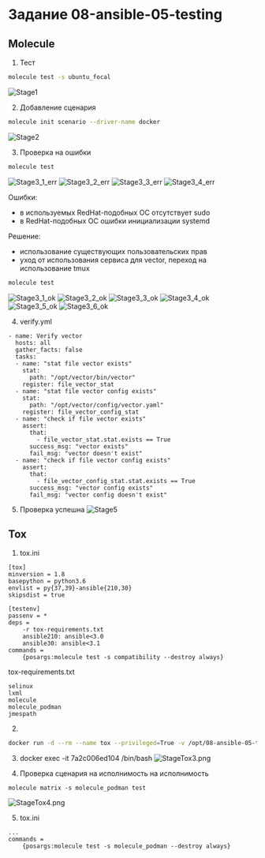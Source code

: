 # Задание 08-ansible-05-testing

## Molecule

1. Тест
``` bash
molecule test -s ubuntu_focal
```
![Stage1](./pictures/Stage1.png)

2. Добавление сценария
``` bash
molecule init scenario --driver-name docker
```
![Stage2](./pictures/Stage2.png)

3. Проверка на ошибки
``` bash
molecule test
```

![Stage3_1_err](./pictures/Stage3_1_err.png)
![Stage3_2_err](./pictures/Stage3_2_err.png)
![Stage3_3_err](./pictures/Stage3_3_err.png)
![Stage3_4_err](./pictures/Stage3_4_err.png)

Ошибки:
 - в используемых RedHat-подобных ОС отсутствует sudo
 - в RedHat-подобных ОС ошибки инициализации systemd

Решение:
 - использование существующих пользовательских прав
 - уход от использования сервиса для vector, переход на использование tmux

``` bash
molecule test
```

![Stage3_1_ok](./pictures/Stage3_1_ok.png)
![Stage3_2_ok](./pictures/Stage3_2_ok.png)
![Stage3_3_ok](./pictures/Stage3_3_ok.png)
![Stage3_4_ok](./pictures/Stage3_4_ok.png)
![Stage3_5_ok](./pictures/Stage3_5_ok.png)
![Stage3_6_ok](./pictures/Stage3_6_ok.png)

4. verify.yml
``` ansible
- name: Verify vector
  hosts: all
  gather_facts: false
  tasks:
  - name: "stat file vector exists"
    stat:
      path: "/opt/vector/bin/vector"
    register: file_vector_stat
  - name: "stat file vector config exists"
    stat:
      path: "/opt/vector/config/vector.yaml"
    register: file_vector_config_stat
  - name: "check if file vector exists"
    assert:
      that:
        - file_vector_stat.stat.exists == True
      success_msg: "vector exists"
      fail_msg: "vector doesn't exist"
  - name: "check if file vector config exists"
    assert:
      that:
        - file_vector_config_stat.stat.exists == True
      success_msg: "vector config exists"
      fail_msg: "vector config doesn't exist"
```

5. Проверка успешна
![Stage5](./pictures/Stage5.png)

## Tox

1. tox.ini
``` ansible
[tox]
minversion = 1.8
basepython = python3.6
envlist = py{37,39}-ansible{210,30}
skipsdist = true

[testenv]
passenv = *
deps =
    -r tox-requirements.txt
    ansible210: ansible<3.0
    ansible30: ansible<3.1
commands =
    {posargs:molecule test -s compatibility --destroy always}
```

tox-requirements.txt
``` ansible
selinux
lxml
molecule
molecule_podman
jmespath
```

2.
``` bash
docker run -d --rm --name tox --privileged=True -v /opt/08-ansible-05-testing/playbook/roles/vector:/opt/vector-role -w /opt/vector-role -it aragast/netology:latest /bin/bash
```

3. docker exec -it 7a2c006ed104 /bin/bash
![StageTox3.png](./pictures/StageTox3.png)

4. Проверка сценария на исполнимость на исполнимость
``` ansible
molecule matrix -s molecule_podman test
```

![StageTox4.png](./pictures/StageTox4.png)

5. tox.ini
``` ansible
...
commands =
    {posargs:molecule test -s molecule_podman --destroy always}
```




